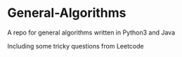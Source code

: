 # General-Algorithms
A repo for general algorithms written in Python3 and Java

Including some tricky questions from Leetcode
